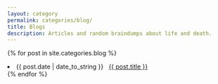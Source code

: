 ```yaml
---
layout: category
permalink: categories/blog/
title: Blogs
description: Articles and random braindumps about life and death.
---
```



{% for post in site.categories.blog %}
 <li><span>{{ post.date | date_to_string }}</span> &nbsp; <a href="{{ post.url }}">{{ post.title }}</a></li>
{% endfor %}